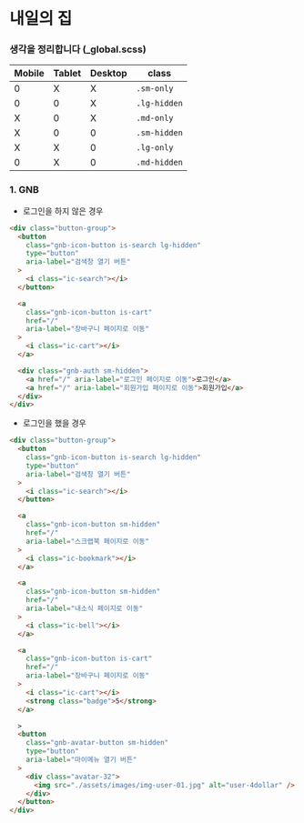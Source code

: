 # 내일의 집

### 생각을 정리합니다 (\_global.scss)

| Mobile | Tablet | Desktop | class        |
| ------ | ------ | ------- | ------------ |
| 0      | X      | X       | `.sm-only`   |
| 0      | 0      | X       | `.lg-hidden` |
| X      | 0      | X       | `.md-only`   |
| X      | 0      | 0       | `.sm-hidden` |
| X      | X      | 0       | `.lg-only`   |
| 0      | X      | 0       | `.md-hidden` |

### 1. GNB

- 로그인을 하지 않은 경우

```html
<div class="button-group">
  <button
    class="gnb-icon-button is-search lg-hidden"
    type="button"
    aria-label="검색창 열기 버튼"
  >
    <i class="ic-search"></i>
  </button>

  <a
    class="gnb-icon-button is-cart"
    href="/"
    aria-label="장바구니 페이지로 이동"
  >
    <i class="ic-cart"></i>
  </a>

  <div class="gnb-auth sm-hidden">
    <a href="/" aria-label="로그인 페이지로 이동">로그인</a>
    <a href="/" aria-label="회원가입 페이지로 이동">회원가입</a>
  </div>
</div>
```

- 로그인을 했을 경우

```html
<div class="button-group">
  <button
    class="gnb-icon-button is-search lg-hidden"
    type="button"
    aria-label="검색창 열기 버튼"
  >
    <i class="ic-search"></i>
  </button>

  <a
    class="gnb-icon-button sm-hidden"
    href="/"
    aria-label="스크랩북 페이지로 이동"
  >
    <i class="ic-bookmark"></i>
  </a>

  <a
    class="gnb-icon-button sm-hidden"
    href="/"
    aria-label="내소식 페이지로 이동"
  >
    <i class="ic-bell"></i>
  </a>

  <a
    class="gnb-icon-button is-cart"
    href="/"
    aria-label="장바구니 페이지로 이동"
  >
    <i class="ic-cart"></i>
    <strong class="badge">5</strong>
  </a>

  >
  <button
    class="gnb-avatar-button sm-hidden"
    type="button"
    aria-label="마이메뉴 열기 버튼"
  >
    <div class="avatar-32">
      <img src="./assets/images/img-user-01.jpg" alt="user-4dollar" />
    </div>
  </button>
</div>
```
